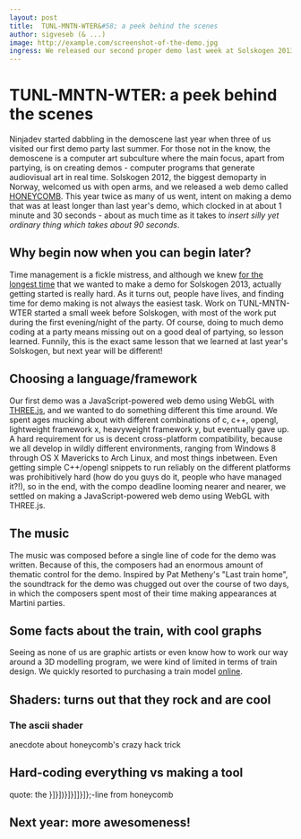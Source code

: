 ```yaml
---
layout: post
title:  TUNL-MNTN-WTER&#58; a peek behind the scenes
author: sigveseb (& ...)
image: http://example.com/screenshot-of-the-demo.jpg
ingress: We released our second proper demo last week at Solskogen 2013. Here is what we learned.
---
```


# TUNL-MNTN-WTER: a peek behind the scenes

Ninjadev started dabbling in the demoscene last year when three of us visited our first demo party last summer.
For those not in the know, the demoscene is a computer art subculture where the main focus, apart from partying, is on creating demos - computer programs that generate audiovisual art in real time.
Solskogen 2012, the biggest demoparty in Norway, welcomed us with open arms, and we released a web demo called [HONEYCOMB](http://pouet.net/prod.php?which=59501).
This year twice as many of us went, intent on making a demo that was at least longer than last year's demo, which clocked in at about 1 minute and 30 seconds - about as much time as it takes to *insert silly yet ordinary thing which takes about 90 seconds*.

## Why begin now when you can begin later?

Time management is a fickle mistress, and although we knew [for the longest time](http://www.youtube.com/watch?v=a_XgQhMPeEQ#t=32) that we wanted to make a demo for Solskogen 2013, actually getting started is really hard.
As it turns out, people have lives, and finding time for demo making is not always the easiest task.
Work on TUNL-MNTN-WTER started a small week before Solskogen, with most of the work put during the first evening/night of the party.
Of course, doing to much demo coding at a party means missing out on a good deal of partying, so lesson learned.
Funnily, this is the exact same lesson that we learned at last year's Solskogen, but next year will be different!

## Choosing a language/framework

Our first demo was a JavaScript-powered web demo using WebGL with [THREE.js](http://threejs.org), and we wanted to do something different this time around.
We spent ages mucking about with different combinations of c, c++, opengl, lightweight framework x, heavyweight framework y, but eventually gave up.
A hard requirement for us is decent cross-platform compatibility, because we all develop in wildly different environments, ranging from Windows 8 through OS X Mavericks to Arch Linux, and most things inbetween.
Even getting simple C++/opengl snippets to run reliably on the different platforms was prohibitively hard (how do you guys do it, people who have managed it?!), so in the end, with the compo deadline looming nearer and nearer, we settled on making a JavaScript-powered web demo using WebGL with THREE.js.

## The music

The music was composed before a single line of code for the demo was written.
Because of this, the composers had an enormous amount of thematic control for the demo.
Inspired by Pat Metheny's "Last train home", the soundtrack for the demo was chugged out over the course of two days, in which the composers spent most of their time making appearances at Martini parties.

## Some facts about the train, with cool graphs

Seeing as none of us are graphic artists or even know how to work our way around a 3D modelling program, we were kind of limited in terms of train design.
We quickly resorted to purchasing a train model [online](link-to-the-train-model).

## Shaders: turns out that they rock and are cool

### The ascii shader

anecdote about honeycomb's crazy hack trick

## Hard-coding everything vs making a tool

quote: the }]}])}]}]]}]};-line from honeycomb

## Next year: more awesomeness!
